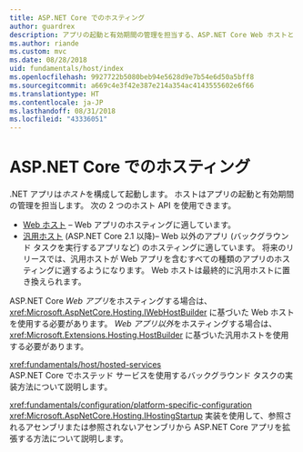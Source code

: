 ```yaml
---
title: ASP.NET Core でのホスティング
author: guardrex
description: アプリの起動と有効期間の管理を担当する、ASP.NET Core Web ホストと .NET 汎用ホストについて説明します。
ms.author: riande
ms.custom: mvc
ms.date: 08/28/2018
uid: fundamentals/host/index
ms.openlocfilehash: 9927722b5080beb94e5628d9e7b54e6d50a5bff8
ms.sourcegitcommit: a669c4e3f42e387e214a354ac4143555602e6f66
ms.translationtype: HT
ms.contentlocale: ja-JP
ms.lasthandoff: 08/31/2018
ms.locfileid: "43336051"
---
```

# <a name="host-in-aspnet-core"></a>ASP.NET Core でのホスティング

.NET アプリは*ホスト*を構成して起動します。 ホストはアプリの起動と有効期間の管理を担当します。 次の 2 つのホスト API を使用できます。

* [Web ホスト](xref:fundamentals/host/web-host) &ndash; Web アプリのホスティングに適しています。
* [汎用ホスト](xref:fundamentals/host/generic-host) (ASP.NET Core 2.1 以降)&ndash; Web 以外のアプリ (バックグラウンド タスクを実行するアプリなど) のホスティングに適しています。 将来のリリースでは、汎用ホストが Web アプリを含むすべての種類のアプリのホスティングに適するようになります。 Web ホストは最終的に汎用ホストに置き換えられます。

ASP.NET Core *Web アプリ*をホスティングする場合は、<xref:Microsoft.AspNetCore.Hosting.IWebHostBuilder> に基づいた Web ホストを使用する必要があります。 *Web アプリ以外*をホスティングする場合は、<xref:Microsoft.Extensions.Hosting.HostBuilder> に基づいた汎用ホストを使用する必要があります。

<xref:fundamentals/host/hosted-services>  
ASP.NET Core でホステッド サービスを使用するバックグラウンド タスクの実装方法について説明します。

<xref:fundamentals/configuration/platform-specific-configuration>  
<xref:Microsoft.AspNetCore.Hosting.IHostingStartup> 実装を使用して、参照されるアセンブリまたは参照されないアセンブリから ASP.NET Core アプリを拡張する方法について説明します。
